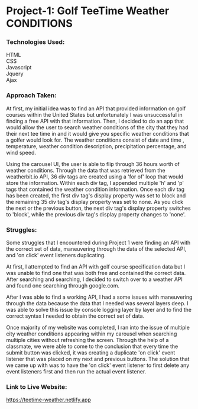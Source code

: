 
# Project-1: Golf TeeTime Weather CONDITIONS

### Technologies Used:

HTML  
CSS  
Javascript  
Jquery  
Ajax

### Approach Taken:

At first, my initial idea was to find an API that provided information on golf courses within the United States but unfortunately I was unsuccessful in finding a free API with that information. Then, I decided to do an app that would allow the user to search weather conditions of the city that they had their next tee time in and it would give you specific weather conditions that a golfer would look for. The weather conditions consist of date and time , temperature, weather condition description, precipitation percentage, and wind speed.  

Using the carousel UI, the user is able to flip through 36 hours worth of weather conditions. Through the data that was retrieved from the weatherbit.io API, 36 div tags are created using a 'for of' loop that would store the information. Within each div tag, I appended multiple 'h' and 'p' tags that contained the weather condition information. Once each div tag has been created, the first div tag's display property was set to block and the remaining 35 div tag's display property was set to none. As you click the next or the previous button, the next div tag's display property switches to 'block', while the previous div tag's display property changes to 'none'.

### Struggles:

Some struggles that I encountered during Project 1 were finding an API with the correct set of data, maneuvering through the data of the selected API, and 'on click' event listeners duplicating.

At first, I attempted to find an API with golf course specification data but I was unable to find one that was both free and contained the correct data. After searching and searching, I decided to switch over to a weather API and found one searching through google.com.

After I was able to find a working API, I had a some issues with maneuvering through the data because the data that I needed was several layers deep. I was able to solve this issue by console logging layer by layer and to find the correct syntax I needed to obtain the correct set of data.

Once majority of my website was completed, I ran into the issue of multiple city weather conditions appearing within my carousel when searching multiple cities without refreshing the screen. Through the help of a classmate, we were able to come to the conclusion that every time the submit button was clicked, it was creating a duplicate 'on click' event listener that was placed on my next and previous buttons. The solution that we came up with was to have the 'on click' event listener to first delete any event listeners first and then run the actual event listener.

### Link to Live Website:

https://teetime-weather.netlify.app
